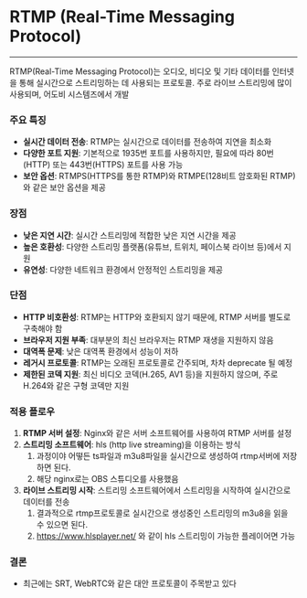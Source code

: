 # RTMP (Real-Time Messaging Protocol)
<hr />
RTMP(Real-Time Messaging Protocol)는 오디오, 비디오 및 기타 데이터를 인터넷을 통해 실시간으로 스트리밍하는 데 사용되는 프로토콜. 주로 라이브 스트리밍에 많이 사용되며, 어도비 시스템즈에서 개발

### 주요 특징

- **실시간 데이터 전송**: RTMP는 실시간으로 데이터를 전송하여 지연을 최소화
- **다양한 포트 지원**: 기본적으로 1935번 포트를 사용하지만, 필요에 따라 80번(HTTP) 또는 443번(HTTPS) 포트를 사용 가능
- **보안 옵션**: RTMPS(HTTPS를 통한 RTMP)와 RTMPE(128비트 암호화된 RTMP)와 같은 보안 옵션을 제공

### 장점

- **낮은 지연 시간**: 실시간 스트리밍에 적합한 낮은 지연 시간을 제공
- **높은 호환성**: 다양한 스트리밍 플랫폼(유튜브, 트위치, 페이스북 라이브 등)에서 지원
- **유연성**: 다양한 네트워크 환경에서 안정적인 스트리밍을 제공

### 단점

- **HTTP 비호환성**: RTMP는 HTTP와 호환되지 않기 때문에, RTMP 서버를 별도로 구축해야 함
- **브라우저 지원 부족**: 대부분의 최신 브라우저는 RTMP 재생을 지원하지 않음
- **대역폭 문제**: 낮은 대역폭 환경에서 성능이 저하
- **레거시 프로토콜**: RTMP는 오래된 프로토콜로 간주되며, 차차 deprecate 될 예정
- **제한된 코덱 지원**: 최신 비디오 코덱(H.265, AV1 등)을 지원하지 않으며, 주로 H.264와 같은 구형 코덱만 지원

### 적용 플로우

1. **RTMP 서버 설정**: Nginx와 같은 서버 소프트웨어를 사용하여 RTMP 서버를 설정
2. **스트리밍 소프트웨어**: hls (http live streaming)을 이용하는 방식
   1. 과정이야 어떻든 ts파일과 m3u8파일을 실시간으로 생성하여 rtmp서버에 저장하면 된다.
   2. 해당 nginx로는 OBS 스튜디오를 사용했음
3. **라이브 스트리밍 시작**: 스트리밍 소프트웨어에서 스트리밍을 시작하여 실시간으로 데이터를 전송
   1. 결과적으로 rtmp프로토콜로 실시간으로 생성중인 스트리밍의 m3u8을 읽을 수 있으면 된다.
   2. https://www.hlsplayer.net/ 와 같이 hls 스트리밍이 가능한 플레이어면 가능

### 


###  결론
- 최근에는 SRT, WebRTC와 같은 대안 프로토콜이 주목받고 있다
